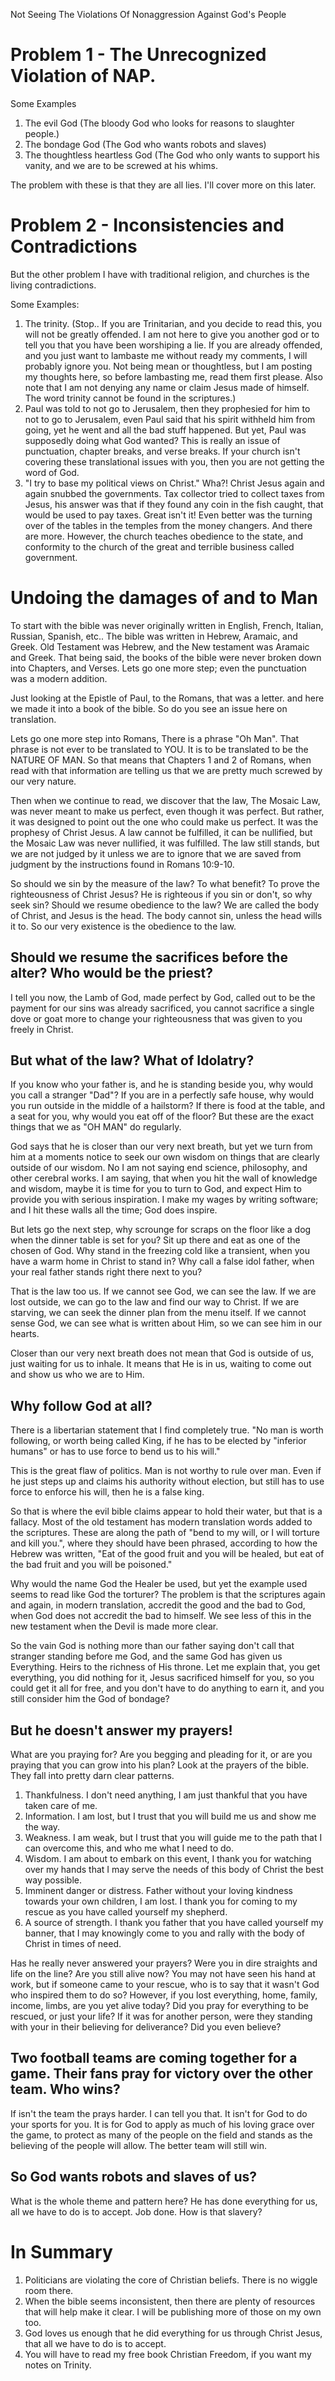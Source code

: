 Not Seeing The Violations Of Nonaggression Against God's People

# Problem 1 - The Unrecognized Violation of NAP. #

Some Examples

1. The evil God (The bloody God who looks for reasons to slaughter people.)
2. The bondage God (The God who wants robots and slaves)
3. The thoughtless heartless God (The God who only wants to support his vanity, and we are to be screwed at his whims.


The problem with these is that they are all lies. I'll cover more on this later.


# Problem 2 - Inconsistencies and Contradictions #

But the other problem I have with traditional religion, and churches is the living contradictions.

Some Examples:

1. The trinity. (Stop.. If you are Trinitarian, and you decide to read this, you will not be greatly offended. I am not here to give you another god or to tell you that you have been worshiping a lie. If you are already offended, and you just want to lambaste me without ready my comments, I will probably ignore you. Not being mean or thoughtless, but I am posting my thoughts here, so before lambasting me, read them first please. Also note that I am not denying any name or claim Jesus made of himself. The word trinity cannot be found in the scriptures.)
2. Paul was told to not go to Jerusalem, then they prophesied for him to not to go to Jerusalem, even Paul said that his spirit withheld him from going, yet he went and all the bad stuff happened. But yet, Paul was supposedly doing what God wanted? This is really an issue of punctuation, chapter breaks, and verse breaks. If your church isn't covering these translational issues with you, then you are not getting the word of God.
3. "I try to base my political views on Christ." Wha?! Christ Jesus again and again snubbed the governments. Tax collector tried to collect taxes from Jesus, his answer was that if they found any coin in the fish caught, that would be used to pay taxes. Great isn't it! Even better was the turning over of the tables in the temples from the money changers. And there are more. However, the church teaches obedience to the state, and conformity to the church of the great and terrible business called government.

# Undoing the damages of and to Man #

To start with the bible was never originally written in English, French, Italian, Russian, Spanish, etc.. The bible was written in Hebrew, Aramaic, and Greek. Old Testament was Hebrew, and the New testament was Aramaic and Greek. That being said, the books of the bible were never broken down into Chapters, and Verses. Lets go one more step; even the punctuation was a modern addition.

Just looking at the Epistle of Paul, to the Romans, that was a letter. and here we made it into a book of the bible. So do you see an issue here on translation.

Lets go one more step into Romans, There is a phrase "Oh Man". That phrase is not ever to be translated to YOU. It is to be translated to be the NATURE  OF MAN. So that means that Chapters 1 and 2 of Romans, when read with that information are telling us that we are pretty much screwed by our very nature.

Then when we continue to read, we discover that the law, The Mosaic Law, was never meant to make us perfect, even though it was perfect. But rather, it was designed to point out the one who could make us perfect. It was the prophesy of Christ Jesus. A law cannot be fulfilled, it can be nullified, but the Mosaic Law was never nullified, it was fulfilled. The law still stands, but we are not judged by it unless we are to ignore that we are saved from judgment by the instructions found in Romans 10:9-10.

So should we sin by the measure of the law? To what benefit? To prove the righteousness of Christ Jesus? He is righteous if you sin or don't, so why seek sin? Should we resume obedience to the law? We are called the body of Christ, and Jesus is the head. The body cannot sin, unless the head wills it to. So our very existence is the obedience to the law.

## Should we resume the sacrifices before the alter?  Who would be the priest?  ##

I tell you now, the Lamb of God, made perfect by God, called out to be the payment for our sins was already sacrificed, you cannot sacrifice a single dove or goat more to change your righteousness that was given to you freely in Christ.


## But what of the law?  What of Idolatry?  ##

If you know who your father is, and he is standing beside you, why would you call a stranger "Dad"? If you are in a perfectly safe house, why would you run outside in the middle of a hailstorm? If there is food at the table, and a seat for you, why would you eat off of the floor? But these are the exact things that we as "OH MAN" do regularly.

God says that he is closer than our very next breath, but yet we turn from him at a moments notice to seek our own wisdom on things that are clearly outside of our wisdom. No I am not saying end science, philosophy, and other cerebral works. I am saying, that when you hit the wall of knowledge and wisdom, maybe it is time for you to turn to God, and expect Him to provide you with serious inspiration. I make my wages by writing software; and I hit these walls all the time; God does inspire.

But lets go the next step, why scrounge for scraps on the floor like a dog when the dinner table is set for you? Sit up there and eat as one of the chosen of God. Why stand in the freezing cold like a transient, when you have a warm home in Christ to stand in? Why call a false idol father, when your real father stands right there next to you?

That is the law too us. If we cannot see God, we can see the law. If we are lost outside, we can go to the law and find our way to Christ. If we are starving, we can seek the dinner plan from the menu itself. If we cannot sense God, we can see what is written about Him, so we can see him in our hearts.

Closer than our very next breath does not mean that God is outside of us, just waiting for us to inhale. It means that He is in us, waiting to come out and show us who we are to Him.

## Why follow God at all? ##

There is a libertarian statement that I find completely true. "No man is worth following, or worth being called King, if he has to be elected by "inferior humans" or has to use force to bend us to his will."

This is the great flaw of politics. Man is not worthy to rule over man. Even if he just steps up and claims his authority without election, but still has to use force to enforce his will, then he is a false king.

So that is where the evil bible claims appear to hold their water, but that is a fallacy. Most of the old testament has modern translation words added to the scriptures. These are along the path of "bend to my will, or I will torture and kill you.", where they should have been phrased, according to how the Hebrew was written, "Eat of the good fruit and you will be healed, but eat of the bad fruit and you will be poisoned."

Why would the name God the Healer be used, but yet the example used seems to read like God the torturer? The problem is that the scriptures again and again, in modern translation, accredit the good and the bad to God, when God does not accredit the bad to himself. We see less of this in the new testament when the Devil is made more clear.  

So the vain God is nothing more than our father saying don't call that stranger standing before me God, and the same God has given us Everything. Heirs to the richness of His throne. Let me explain that, you get everything, you did nothing for it, Jesus sacrificed himself for you, so you could get it all for free, and you don't have to do anything to earn it, and you still consider him the God of bondage?

## But he doesn't answer my prayers! ##

What are you praying for? Are you begging and pleading for it, or are you praying that you can grow into his plan? Look at the prayers of the bible. They fall into pretty darn clear patterns.

1. Thankfulness. I don't need anything, I am just thankful that you have taken care of me.
2. Information. I am lost, but I trust that you will build me us and show me the way.
3. Weakness. I am weak, but I trust that you will guide me to the path that I can overcome this, and who me what I need to do.
4. Wisdom. I am about to embark on this event, I thank you for watching over my hands that I may serve the needs of this body of Christ the best way possible.
5. Imminent danger or distress. Father without your loving kindness towards your own children, I am lost. I thank you for coming to my rescue as you have called yourself my shepherd.
6. A source of strength. I thank you father that you have called yourself my banner, that I may knowingly come to you and rally with the body of Christ in times of need.

Has he really never answered your prayers? Were you in dire straights and life on the line? Are you still alive now? You may not have seen his hand at work, but if someone came to your rescue, who is to say that it wasn't God who inspired them to do so? However, if you lost everything, home, family, income, limbs, are you yet alive today? Did you pray for everything to be rescued, or just your life? If it was for another person, were they standing with your in their believing for deliverance? Did you even believe?

## Two football teams are coming together for a game. Their fans pray for victory over the other team. Who wins? ##

If isn't the team the prays harder. I can tell you that. It isn't for God to do your sports for you. It is for God to apply as much of his loving grace over the game, to protect as many of the people on the field and stands as the believing of the people will allow. The better team will still win.

## So God wants robots and slaves of us? ##

What is the whole theme and pattern here? He has done everything for us, all we have to do is to accept. Job done. How is that slavery?

# In Summary #

1. Politicians are violating the core of Christian beliefs. There is no wiggle room there.
2. When the bible seems inconsistent, then there are plenty of resources that will help make it clear. I will be publishing more of those on my own too.
3. God loves us enough that he did everything for us through Christ Jesus, that all we have to do is to accept. 
4. You will have to read my free book Christian Freedom, if you want my notes on Trinity.
